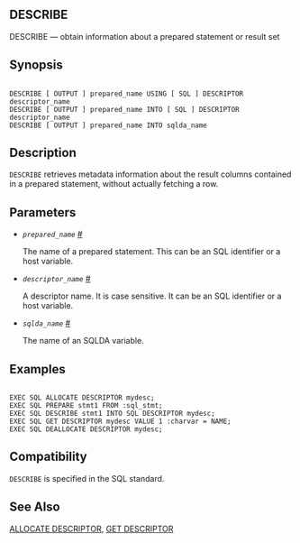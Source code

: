 ## DESCRIBE

DESCRIBE — obtain information about a prepared statement or result set

## Synopsis

```

DESCRIBE [ OUTPUT ] prepared_name USING [ SQL ] DESCRIPTOR descriptor_name
DESCRIBE [ OUTPUT ] prepared_name INTO [ SQL ] DESCRIPTOR descriptor_name
DESCRIBE [ OUTPUT ] prepared_name INTO sqlda_name
```

## Description

`DESCRIBE` retrieves metadata information about the result columns contained in a prepared statement, without actually fetching a row.

## Parameters

* *`prepared_name`* [#](#ECPG-SQL-DESCRIBE-PREPARED-NAME)

    The name of a prepared statement. This can be an SQL identifier or a host variable.

* *`descriptor_name`* [#](#ECPG-SQL-DESCRIBE-DESCRIPTOR-NAME)

    A descriptor name. It is case sensitive. It can be an SQL identifier or a host variable.

* *`sqlda_name`* [#](#ECPG-SQL-DESCRIBE-SQLDA-NAME)

    The name of an SQLDA variable.

## Examples

```

EXEC SQL ALLOCATE DESCRIPTOR mydesc;
EXEC SQL PREPARE stmt1 FROM :sql_stmt;
EXEC SQL DESCRIBE stmt1 INTO SQL DESCRIPTOR mydesc;
EXEC SQL GET DESCRIPTOR mydesc VALUE 1 :charvar = NAME;
EXEC SQL DEALLOCATE DESCRIPTOR mydesc;
```

## Compatibility

`DESCRIBE` is specified in the SQL standard.

## See Also

[ALLOCATE DESCRIPTOR](ecpg-sql-allocate-descriptor "ALLOCATE DESCRIPTOR"), [GET DESCRIPTOR](ecpg-sql-get-descriptor "GET DESCRIPTOR")